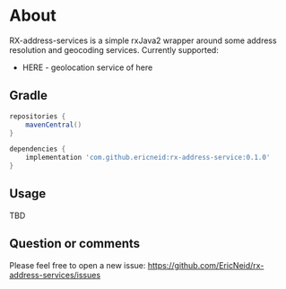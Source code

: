 <!--
SPDX-FileCopyrightText: 2021 Eric Neidhardt
SPDX-License-Identifier: CC-BY-4.0
-->
<!-- markdownlint-disable MD022 MD032 MD024-->
<!-- markdownlint-disable MD041-->
# About

RX-address-services is a simple rxJava2 wrapper around some address resolution and geocoding services.
Currently supported:

* HERE - geolocation service of here

## Gradle

```gradle
repositories {
    mavenCentral()
}

dependencies {
    implementation 'com.github.ericneid:rx-address-service:0.1.0'
}
```

## Usage

TBD

## Question or comments

Please feel free to open a new issue:
<https://github.com/EricNeid/rx-address-services/issues>
